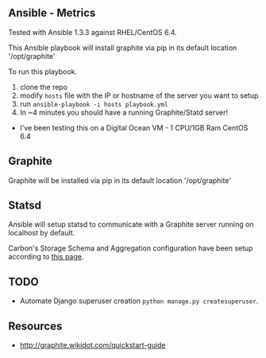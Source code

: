 Ansible - Metrics
-----------------

Tested with Ansible 1.3.3 against RHEL/CentOS 6.4. 


This Ansible playbook will install graphite via pip in its default location '/opt/graphite'


To run this playbook.

1. clone the repo
2. modify `hosts` file with the IP or hostname of the server you want to setup
3. run `ansible-playbook -i hosts playbook.yml`
4. In ~4 minutes you should have a running Graphite/Statd server!
  * I've been testing this on a Digital Ocean VM - 1 CPU/1GB Ram CentOS 6.4


Graphite
--------
Graphite will be installed via pip in its default location '/opt/graphite'


Statsd
------
Ansible will setup statsd to communicate with a Graphite server running on localhost by default.


Carbon's Storage Schema and Aggregation configuration have been setup according to [this page](https://github.com/etsy/statsd/blob/master/docs/graphite.md).




TODO
----
* Automate Django superuser creation `python manage.py createsuperuser`.




Resources
---------
* http://graphite.wikidot.com/quickstart-guide

